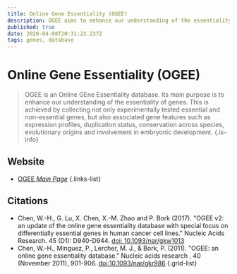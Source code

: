 ```yaml
---
title: Online Gene Essentiality (OGEE)
description: OGEE aims to enhance our understanding of the essentiality of genes.
published: true
date: 2020-04-08T20:31:23.237Z
tags: genes, database
---
```


# Online Gene Essentiality (OGEE)

> OGEE is an Online GEne Essentiality database. Its main purpose is to enhance our understanding of the essentiality of genes. This is achieved by collecting not only experimentally tested essential and non-essential genes, but also associated gene features such as expression profiles, duplication status, conservation across species, evolutionary origins and involvement in embryonic development.
{.is-info}

## Website

- [OGEE *Main Page*](http://ogee.medgenius.info/browse/)
{.links-list}

## Citations

- Chen, W.-H., G. Lu, X. Chen, X.-M. Zhao and P. Bork (2017). "OGEE v2: an update of the online gene essentiality database with special focus on differentially essential genes in human cancer cell lines." Nucleic Acids Research. 45 (D1): D940-D944. [doi: 10.1093/nar/gkw1013](https://academic.oup.com/nar/article/45/D1/D940/2333904)
- Chen, W.-H., Minguez, P., Lercher, M. J., & Bork, P. (2011). "OGEE: an online gene essentiality database." Nucleic acids research , 40 (November 2011), 901-906. [doi:10.1093/nar/gkr986](https://academic.oup.com/nar/article/40/D1/D901/2903696)
{.grid-list}